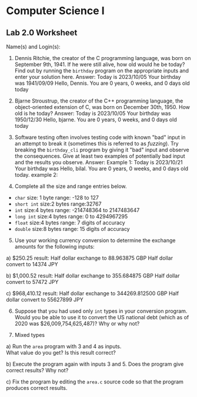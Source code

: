 
# Computer Science I 
## Lab 2.0 Worksheet

Name(s) and Login(s):



1. Dennis Ritchie, the creator of the C programming language,
was born on September 9th, 1941.  If he were still alive,
how old would he be today?  Find out by running the `birthday`
program on the appropriate inputs and enter your solution here.
Answer:
Today is 2023/10/05
Your birthday was 1941/09/09
Hello, Dennis.  You are 0 years, 0 weeks, and 0 days old today




2. Bjarne Stroustrup, the creator of the C++ programming
language, the object-oriented extension of C, was born on
December 30th, 1950.  How old is he today?
Answer:
Today is 2023/10/05
Your birthday was 1950/12/30
Hello, bjarne.  You are 0 years, 0 weeks, and 0 days old today




3. Software testing often involves testing code with known
"bad" input in an attempt to break it (sometimes this is
referred to as *fuzzing*).  Try breaking the `birthday_cli`
program by giving it "bad" input and observe the consequences.
Give at least two examples of potentially bad input and the
results you observe.
Answer:
Example 1:
Today is 2023/10/21
Your birthday was
Hello, bilal.  You are 0 years, 0 weeks, and 0 days old today.
example 2: 






4. Complete all the size and range entries below.
* `char`
  size: 1 byte
  range: -128 to 127
* `short int`
  size:2 bytes
  range:32767
* `int`
  size:4 bytes
  range: -214748364 to 2147483647
* `long int`
  size:4 bytes
  range: 0 to 4294967295
* `float`
  size:4 bytes
  range: 7 digits of accuracy
* `double`
  size:8 bytes
  range: 15 digits of accuracy


5. Use your working currency conversion to determine
the exchange amounts for the following inputs:

  a) $250.25
  result:
  Half dollar exchange to 88.963875 GBP
  Half dollar convert to 14374 JPY

  b) $1,000.52
  result:
  Half dollar exchange to 355.684875 GBP
  Half dollar convert to 57472 JPY


  c) $968,410.12
  result:
  Half dollar exchange to 344269.812500 GBP
  Half dollar convert to 55627899 JPY



6. Suppose that you had used only `int` types
in your conversion program.  Would you be able
to use it to convert the US national debt
(which as of 2020 was \$26,009,754,625,487)?
Why or why not?




7. Mixed types

a) Run the `area` program with 3 and 4 as inputs.  
What value do you get?  Is this result correct?


b) Execute the program again with inputs 3 and 5.
Does the program give correct results?  Why not?


c) Fix the program by editing the `area.c` source
code so that the program produces correct results.
